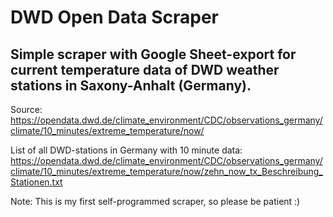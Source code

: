 # DWD Open Data Scraper

## Simple scraper with Google Sheet-export for current temperature data of DWD weather stations in Saxony-Anhalt (Germany).

Source: https://opendata.dwd.de/climate_environment/CDC/observations_germany/climate/10_minutes/extreme_temperature/now/

List of all DWD-stations in Germany with 10 minute data: https://opendata.dwd.de/climate_environment/CDC/observations_germany/climate/10_minutes/extreme_temperature/now/zehn_now_tx_Beschreibung_Stationen.txt

Note: This is my first self-programmed scraper, so please be patient :)

